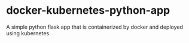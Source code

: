 # docker-kubernetes-python-app
A simple python flask app that is containerized by docker and deployed using kubernetes
